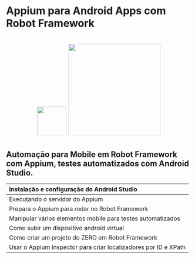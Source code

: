 # Appium para Android Apps com Robot Framework

<h1 align="center">

<img src="https://user-images.githubusercontent.com/104467309/180250288-be6522d7-e3bc-4864-8d12-044c72dfe77d.png" width="80"> 
<img src="https://user-images.githubusercontent.com/104467309/180249296-671c73d2-af67-48d1-b9ad-d3a148460a8f.svg" width="250px">
    
</h1>

## Automação para Mobile em Robot Framework com Appium, testes automatizados com Android Studio.


|  Instalação e configuração do Android Studio                     |
| :--------------------------------------------------------------- | 
|  Executando o servidor do Appium                                 |
|  Prepara o Appium para rodar no Robot Framework                  | 
|  Manipular vários elementos mobile para testes automatizados     | 
|  Como subir um dispositivo android virtual                       | 
|  Como criar um projeto do ZERO em Robot Framework                | 
|  Usar o Appium Inspector para criar localizadores por ID e XPath | 



